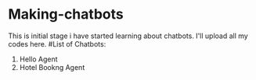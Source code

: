 # Making-chatbots
This is initial stage i have started learning about chatbots. I'll upload all my codes here.
 #List of Chatbots:
 1. Hello Agent 
 2. Hotel Bookng Agent
